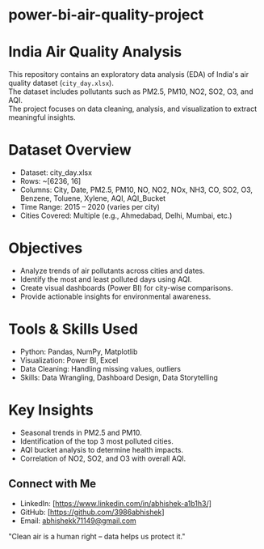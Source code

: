 # power-bi-air-quality-project
# India Air Quality Analysis

This repository contains an exploratory data analysis (EDA) of India's air quality dataset (`city_day.xlsx`).  
The dataset includes pollutants such as PM2.5, PM10, NO2, SO2, O3, and AQI.  
The project focuses on data cleaning, analysis, and visualization to extract meaningful insights.

# Dataset Overview
- Dataset: city_day.xlsx  
- Rows: ~[6236, 16]  
- Columns: City, Date, PM2.5, PM10, NO, NO2, NOx, NH3, CO, SO2, O3, Benzene, Toluene, Xylene, AQI, AQI_Bucket  
- Time Range: 2015 – 2020 (varies per city)  
- Cities Covered: Multiple (e.g., Ahmedabad, Delhi, Mumbai, etc.)
  
# Objectives
- Analyze trends of air pollutants across cities and dates.  
- Identify the most and least polluted days using AQI.  
- Create visual dashboards (Power BI) for city-wise comparisons.  
- Provide actionable insights for environmental awareness.  

# Tools & Skills Used
- Python: Pandas, NumPy, Matplotlib  
- Visualization: Power BI, Excel  
- Data Cleaning: Handling missing values, outliers  
- Skills: Data Wrangling, Dashboard Design, Data Storytelling
  
# Key Insights
- Seasonal trends in PM2.5 and PM10.  
- Identification of the top 3 most polluted cities.  
- AQI bucket analysis to determine health impacts.  
- Correlation of NO2, SO2, and O3 with overall AQI. 

## Connect with Me
- LinkedIn: [https://www.linkedin.com/in/abhishek-a1b1h3/]  
- GitHub: [https://github.com/3986abhishek]  
- Email: abhishekk71149@gmail.com
  
"Clean air is a human right – data helps us protect it."
